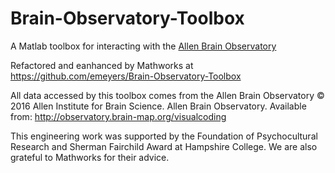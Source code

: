 # Brain-Observatory-Toolbox
A Matlab toolbox for interacting with the [Allen Brain Observatory](http://observatory.brain-map.org/visualcoding)

Refactored and eanhanced by Mathworks at https://github.com/emeyers/Brain-Observatory-Toolbox

All data accessed by this toolbox comes from the Allen Brain Observatory © 2016 Allen Institute for Brain Science. Allen Brain Observatory. Available from: http://observatory.brain-map.org/visualcoding

This engineering work was supported by the Foundation of Psychocultural Research and Sherman Fairchild Award at Hampshire College. We are also grateful to Mathworks for their advice. 


